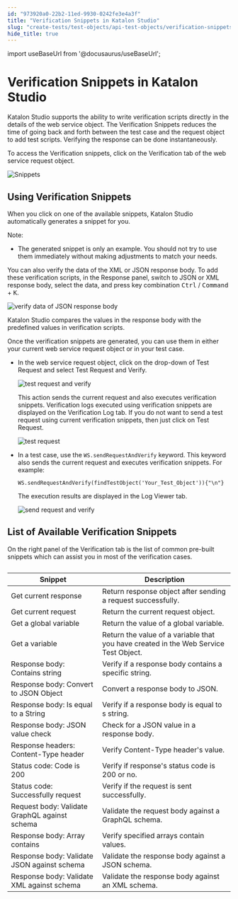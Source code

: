 ```yaml
---
id: "973920a0-22b2-11ed-9930-0242fe3e4a3f"
title: "Verification Snippets in Katalon Studio"
slug: "create-tests/test-objects/api-test-objects/verification-snippets-in-katalon-studio"
hide_title: true
---
```

import useBaseUrl from '@docusaurus/useBaseUrl';


# <a id="id" class="anchor_top_offset"/><a id="ariaid-title1" class="anchor_top_offset"/>Verification Snippets in <span xmlns="http://www.w3.org/1999/xhtml" className="ph">Katalon Studio</span> 

<p xmlns="http://www.w3.org/1999/xhtml" className="p">Katalon Studio supports the ability to write verification scripts directly in the details of the web service object. The <span className="ph uicontrol">Verification Snippets</span> reduces the time of going back and forth between the test case and the request object to add test scripts. Verifying the response can be done instantaneously.</p> 
<p xmlns="http://www.w3.org/1999/xhtml" className="p">To access the <span className="ph uicontrol">Verification snippets</span>, click on the <span className="ph uicontrol">Verification</span> tab of the web service request object.</p> 
<p xmlns="http://www.w3.org/1999/xhtml" className="p"><img className="image" width={700} src={useBaseUrl("/9736d6b0-22b2-11ed-9930-0242fe3e4a3f.png")} alt="Snippets" /></p> 

## <a id="id_1" class="anchor_top_offset"/>Using Verification Snippets

<p xmlns="http://www.w3.org/1999/xhtml" className="p">When you click on one of the available snippets, Katalon Studio automatically generates a snippet for you. </p> 
<div xmlns="http://www.w3.org/1999/xhtml" className="note note note_note"><span className="note__title">Note:</span> <ul className="ul"><li className="li">The generated snippet is only an example. You should not try to use them immediately without making adjustments to match your needs.</li></ul></div>
<p xmlns="http://www.w3.org/1999/xhtml" className="p">You can also verify the data of the XML or JSON response body. To add these verification scripts, in the <span className="ph uicontrol">Response</span> panel, switch to JSON or XML response body, select the data, and press key combination <kbd className="ph userinput">Ctrl</kbd> / <kbd className="ph userinput">Command</kbd> + <kbd className="ph userinput">K</kbd>.</p> 
<p xmlns="http://www.w3.org/1999/xhtml" className="p"><img className="image" width={700} src={useBaseUrl("/972ff8e0-22b2-11ed-9930-0242fe3e4a3f.png")} alt="verify data of JSON response body" /></p> 
<p xmlns="http://www.w3.org/1999/xhtml" className="p">Katalon Studio compares the values in the response body with the predefined values in verification scripts.</p> 
<p xmlns="http://www.w3.org/1999/xhtml" className="p">Once the verification snippets are generated, you can use them in either your current web service request object or in your test case.</p> 
<ul xmlns="http://www.w3.org/1999/xhtml" className="ul"><li className="li"><p className="p">In the web service request object, click on the drop-down of <span className="ph uicontrol">Test Request</span> and select <span className="ph uicontrol">Test Request and Verify</span>.</p><p className="p"><img className="image" width={700} src={useBaseUrl("/97388460-22b2-11ed-9930-0242fe3e4a3f.png")} alt="test request and verify" /></p><p className="p">This action sends the current request and also executes verification snippets. Verification logs executed using verification snippets are displayed on the <span className="ph uicontrol">Verification Log</span> tab. If you do not want to send a test request using current verification snippets, then just click on <span className="ph uicontrol">Test Request</span>.</p><p className="p"><img className="image" width={700} src={useBaseUrl("/9737c110-22b2-11ed-9930-0242fe3e4a3f.png")} alt="test request" /></p></li><li className="li"><p className="p">In a test case, use the <code className="ph codeph">WS.sendRequestAndVerify</code> keyword. This keyword also sends the current request and executes verification snippets. For example:</p><pre className="pre codeblock"><code>WS.sendRequestAndVerify(findTestObject('Your_Test_Object')){"\n"}</code></pre><p className="p">The execution results are displayed in the <span className="ph uicontrol">Log Viewer</span> tab.</p><p className="p"><img className="image" width={700} src={useBaseUrl("/9734b3d0-22b2-11ed-9930-0242fe3e4a3f.png")} alt="send request and verify" /></p></li></ul> 

## <a id="id_2" class="anchor_top_offset"/>List of Available Verification Snippets

<p xmlns="http://www.w3.org/1999/xhtml" className="p">On the right panel of the <span className="ph uicontrol">Verification</span> tab is the list of common pre-built snippets which can assist you in most of the verification cases. </p> 
<table xmlns="http://www.w3.org/1999/xhtml" className="table anchor_top_offset" id="id_2__6d6a944a-fcff-47e4-8c21-d9e0224c89bf"><caption /><colgroup><col /><col /></colgroup><thead className="thead"><tr className><th className="entry anchor_top_offset" id="id_2__6d6a944a-fcff-47e4-8c21-d9e0224c89bf__entry__1">Snippet</th><th className="entry anchor_top_offset" id="id_2__6d6a944a-fcff-47e4-8c21-d9e0224c89bf__entry__2">Description</th></tr></thead><tbody className="tbody"><tr className><td className="entry" headers="id_2__6d6a944a-fcff-47e4-8c21-d9e0224c89bf__entry__1 id_2__6d6a944a-fcff-47e4-8c21-d9e0224c89bf__entry__2 ">Get current response</td><td className="entry" headers="id_2__6d6a944a-fcff-47e4-8c21-d9e0224c89bf__entry__1 id_2__6d6a944a-fcff-47e4-8c21-d9e0224c89bf__entry__2 ">Return response object after sending a request successfully.</td></tr><tr className><td className="entry" headers="id_2__6d6a944a-fcff-47e4-8c21-d9e0224c89bf__entry__1 id_2__6d6a944a-fcff-47e4-8c21-d9e0224c89bf__entry__2 ">Get current request</td><td className="entry" headers="id_2__6d6a944a-fcff-47e4-8c21-d9e0224c89bf__entry__1 id_2__6d6a944a-fcff-47e4-8c21-d9e0224c89bf__entry__2 ">Return the current request object.</td></tr><tr className><td className="entry" headers="id_2__6d6a944a-fcff-47e4-8c21-d9e0224c89bf__entry__1 id_2__6d6a944a-fcff-47e4-8c21-d9e0224c89bf__entry__2 ">Get a global variable</td><td className="entry" headers="id_2__6d6a944a-fcff-47e4-8c21-d9e0224c89bf__entry__1 id_2__6d6a944a-fcff-47e4-8c21-d9e0224c89bf__entry__2 ">Return the value of a global variable.</td></tr><tr className><td className="entry" headers="id_2__6d6a944a-fcff-47e4-8c21-d9e0224c89bf__entry__1 id_2__6d6a944a-fcff-47e4-8c21-d9e0224c89bf__entry__2 ">Get a variable</td><td className="entry" headers="id_2__6d6a944a-fcff-47e4-8c21-d9e0224c89bf__entry__1 id_2__6d6a944a-fcff-47e4-8c21-d9e0224c89bf__entry__2 ">Return the value of a variable that you have created in the Web Service Test Object.</td></tr><tr className><td className="entry" headers="id_2__6d6a944a-fcff-47e4-8c21-d9e0224c89bf__entry__1 id_2__6d6a944a-fcff-47e4-8c21-d9e0224c89bf__entry__2 ">Response body: Contains string</td><td className="entry" headers="id_2__6d6a944a-fcff-47e4-8c21-d9e0224c89bf__entry__1 id_2__6d6a944a-fcff-47e4-8c21-d9e0224c89bf__entry__2 ">Verify if a response body contains a specific string.</td></tr><tr className><td className="entry" headers="id_2__6d6a944a-fcff-47e4-8c21-d9e0224c89bf__entry__1 id_2__6d6a944a-fcff-47e4-8c21-d9e0224c89bf__entry__2 ">Response body: Convert to JSON Object</td><td className="entry" headers="id_2__6d6a944a-fcff-47e4-8c21-d9e0224c89bf__entry__1 id_2__6d6a944a-fcff-47e4-8c21-d9e0224c89bf__entry__2 ">Convert a response body to JSON.</td></tr><tr className><td className="entry" headers="id_2__6d6a944a-fcff-47e4-8c21-d9e0224c89bf__entry__1 id_2__6d6a944a-fcff-47e4-8c21-d9e0224c89bf__entry__2 ">Response body: Is equal to a String</td><td className="entry" headers="id_2__6d6a944a-fcff-47e4-8c21-d9e0224c89bf__entry__1 id_2__6d6a944a-fcff-47e4-8c21-d9e0224c89bf__entry__2 ">Verify if a response body is equal to s string.</td></tr><tr className><td className="entry" headers="id_2__6d6a944a-fcff-47e4-8c21-d9e0224c89bf__entry__1 id_2__6d6a944a-fcff-47e4-8c21-d9e0224c89bf__entry__2 ">Response body: JSON value check</td><td className="entry" headers="id_2__6d6a944a-fcff-47e4-8c21-d9e0224c89bf__entry__1 id_2__6d6a944a-fcff-47e4-8c21-d9e0224c89bf__entry__2 ">Check for a JSON value in a response body.</td></tr><tr className><td className="entry" headers="id_2__6d6a944a-fcff-47e4-8c21-d9e0224c89bf__entry__1 id_2__6d6a944a-fcff-47e4-8c21-d9e0224c89bf__entry__2 ">Response headers: Content-Type header</td><td className="entry" headers="id_2__6d6a944a-fcff-47e4-8c21-d9e0224c89bf__entry__1 id_2__6d6a944a-fcff-47e4-8c21-d9e0224c89bf__entry__2 ">Verify Content-Type header's value.</td></tr><tr className><td className="entry" headers="id_2__6d6a944a-fcff-47e4-8c21-d9e0224c89bf__entry__1 id_2__6d6a944a-fcff-47e4-8c21-d9e0224c89bf__entry__2 ">Status code: Code is 200</td><td className="entry" headers="id_2__6d6a944a-fcff-47e4-8c21-d9e0224c89bf__entry__1 id_2__6d6a944a-fcff-47e4-8c21-d9e0224c89bf__entry__2 ">Verify if response's status code is 200 or no.</td></tr><tr className><td className="entry" headers="id_2__6d6a944a-fcff-47e4-8c21-d9e0224c89bf__entry__1 id_2__6d6a944a-fcff-47e4-8c21-d9e0224c89bf__entry__2 ">Status code: Successfully request</td><td className="entry" headers="id_2__6d6a944a-fcff-47e4-8c21-d9e0224c89bf__entry__1 id_2__6d6a944a-fcff-47e4-8c21-d9e0224c89bf__entry__2 ">Verify if the request is sent successfully.</td></tr><tr className><td className="entry" headers="id_2__6d6a944a-fcff-47e4-8c21-d9e0224c89bf__entry__1 id_2__6d6a944a-fcff-47e4-8c21-d9e0224c89bf__entry__2 ">Request body: Validate GraphQL against schema</td><td className="entry" headers="id_2__6d6a944a-fcff-47e4-8c21-d9e0224c89bf__entry__1 id_2__6d6a944a-fcff-47e4-8c21-d9e0224c89bf__entry__2 ">Validate the request body against a GraphQL schema.</td></tr><tr className><td className="entry" headers="id_2__6d6a944a-fcff-47e4-8c21-d9e0224c89bf__entry__1 id_2__6d6a944a-fcff-47e4-8c21-d9e0224c89bf__entry__2 ">Response body: Array contains</td><td className="entry" headers="id_2__6d6a944a-fcff-47e4-8c21-d9e0224c89bf__entry__1 id_2__6d6a944a-fcff-47e4-8c21-d9e0224c89bf__entry__2 ">Verify specified arrays contain values.</td></tr><tr className><td className="entry" headers="id_2__6d6a944a-fcff-47e4-8c21-d9e0224c89bf__entry__1 id_2__6d6a944a-fcff-47e4-8c21-d9e0224c89bf__entry__2 ">Response body: Validate JSON against schema</td><td className="entry" headers="id_2__6d6a944a-fcff-47e4-8c21-d9e0224c89bf__entry__1 id_2__6d6a944a-fcff-47e4-8c21-d9e0224c89bf__entry__2 ">Validate the response body against a JSON schema.</td></tr><tr className><td className="entry" headers="id_2__6d6a944a-fcff-47e4-8c21-d9e0224c89bf__entry__1 id_2__6d6a944a-fcff-47e4-8c21-d9e0224c89bf__entry__2 ">Response body: Validate XML against schema</td><td className="entry" headers="id_2__6d6a944a-fcff-47e4-8c21-d9e0224c89bf__entry__1 id_2__6d6a944a-fcff-47e4-8c21-d9e0224c89bf__entry__2 ">Validate the response body against an XML schema.</td></tr></tbody></table> 
